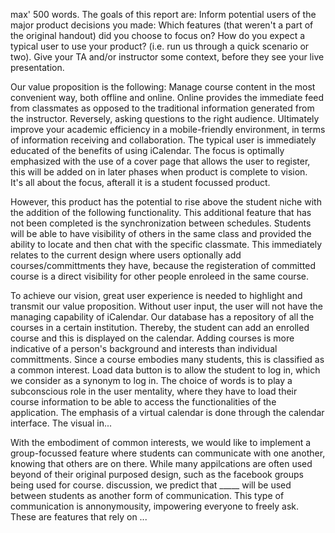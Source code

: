 max' 500 words.
The goals of this report are:
Inform potential users of the major product decisions you made:
Which features (that weren't a part of the original handout) did you choose to focus on?
How do you expect a typical user to use your product? (i.e. run us through a quick scenario or two).
Give your TA and/or instructor some context, before they see your live presentation.

Our value proposition is the following:
Manage course content in the most convenient way, both offline and online. Online provides the immediate feed from classmates as opposed to the traditional information generated from the instructor. Reversely, asking questions to the right audience. Ultimately improve your academic efficiency in a mobile-friendly environment, in terms of information receiving and collaboration.
The typical user is immediately educated of the benefits of using iCalendar. The focus is optimally emphasized with the use of a cover page that allows the user to register, this will be added on in later phases when product is complete to vision.  
It's all about the focus, afterall it is a student focussed product.

However, this product has the potential to rise above the student niche with the addition of the following functionality. This additional feature that has not been completed is the synchronization between schedules. Students will be able to have visibility of others in the same class and provided the ability to locate and then chat with the specific classmate. This immediately relates to the current design where users optionally add courses/committments they have, because the registeration of committed course is a direct visibility for other people enroleed in the same course.

To achieve our vision, great user experience is needed to highlight and transmit our value proposition.
Without user input, the user will not have the managing capability of iCalendar. Our database has a repository of all the courses in a certain institution. Thereby, the student can add an enrolled course and this is displayed on the calendar.
Adding courses is more indicative of a person's background and interests than individual committments. Since a course embodies 
many students, this is classified as a common interest.
Load data button is to allow the student to log in, which we consider as a synonym to log in. The choice of words is to play a subconscious role in the user mentality, where they have to load their course information to be able to access the functionalities of the application.
The emphasis of a virtual calendar is done through the calendar interface. The visual in...

With the embodiment of common interests, we would like to implement a group-focussed feature where students can communicate with one another, knowing that others are on there.
While many appilcations are often used beyond of their original purposed design, such as the facebook groups being used for course.
discussion, we predict that _____ will be used between students as another form of communication. This type of communication is annonymousity, impowering everyone to freely ask. 
These are features that rely on ...
